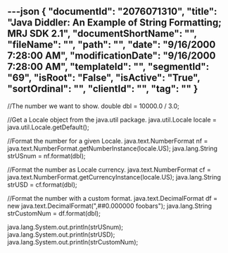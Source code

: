---json
{
  "documentId": "2076071310",
  "title": "Java Diddler: An Example of String Formatting; MRJ SDK 2.1",
  "documentShortName": "",
  "fileName": "",
  "path": "",
  "date": "9/16/2000 7:28:00 AM",
  "modificationDate": "9/16/2000 7:28:00 AM",
  "templateId": "",
  "segmentId": "69",
  "isRoot": "False",
  "isActive": "True",
  "sortOrdinal": "",
  "clientId": "",
  "tag": ""
}
---

//The number we want to show.
double dbl = 10000.0 / 3.0;

//Get a Locale object from the java.util package.
java.util.Locale locale = java.util.Locale.getDefault();

//Format the number for a given Locale.
java.text.NumberFormat nf = java.text.NumberFormat.getNumberInstance(locale.US);
java.lang.String strUSnum = nf.format(dbl);

//Format the number as Locale currency.
java.text.NumberFormat cf = java.text.NumberFormat.getCurrencyInstance(locale.US);
java.lang.String strUSD = cf.format(dbl);

//Format the number with a custom format.
java.text.DecimalFormat df = new java.text.DecimalFormat(&quot;,##0.000000 foobars&quot;);
java.lang.String strCustomNum = df.format(dbl);

java.lang.System.out.println(strUSnum);
java.lang.System.out.println(strUSD);
java.lang.System.out.println(strCustomNum);
